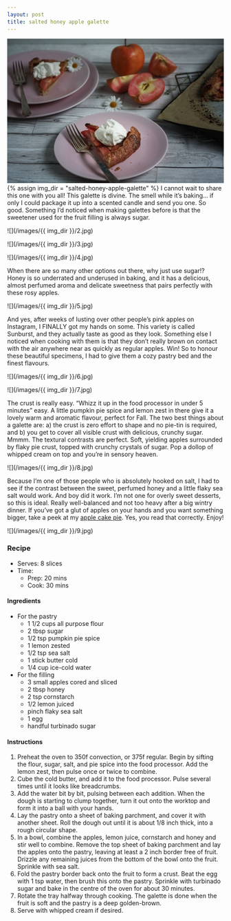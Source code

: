 ```yaml
---
layout: post
title: salted honey apple galette
---
```

![](/images/salted-honey-apple-galette/1.jpg)
{% assign img_dir = "salted-honey-apple-galette" %}
I cannot wait to share this one with you all! This galette is divine. The smell while it’s baking… if only I could package it up into a scented candle and send you one. So good. Something I’d noticed when making galettes before is that the sweetener used for the fruit filling is always sugar.

![](/images/{{ img_dir }}/2.jpg)

![](/images/{{ img_dir }}/3.jpg)

![](/images/{{ img_dir }}/4.jpg)

When there are so many other options out there, why just use sugar!? Honey is so underrated and underused in baking, and it has a delicious, almost perfumed aroma and delicate sweetness that pairs perfectly with these rosy apples.

![](/images/{{ img_dir }}/5.jpg)

And yes, after weeks of lusting over other people’s pink apples on Instagram, I FINALLY got my hands on some. This variety is called Sunburst, and they actually taste as good as they look. Something else I noticed when cooking with them is that they don’t really brown on contact with the air anywhere near as quickly as regular apples. Win! So to honour these beautiful specimens, I had to give them a cozy pastry bed and the finest flavours.

![](/images/{{ img_dir }}/6.jpg)

![](/images/{{ img_dir }}/7.jpg)

The crust is really easy. “Whizz it up in the food processor in under 5 minutes” easy. A little pumpkin pie spice and lemon zest in there give it a lovely warm and aromatic flavour, perfect for Fall. The two best things about a galette are: a) the crust is zero effort to shape and no pie-tin is required, and b) you get to cover all visible crust with delicious, crunchy sugar. Mmmm. The textural contrasts are perfect. Soft, yielding apples surrounded by flaky pie crust, topped with crunchy crystals of sugar. Pop a dollop of whipped cream on top and you’re in sensory heaven.

![](/images/{{ img_dir }}/8.jpg)

Because I’m one of those people who is absolutely hooked on salt, I had to see if the contrast between the sweet, perfumed honey and a little flaky sea salt would work. And boy did it work. I’m not one for overly sweet desserts, so this is ideal. Really well-balanced and not too heavy after a big wintry dinner. If you’ve got a glut of apples on your hands and you want something bigger, take a peek at my [apple cake pie](https://queenculinaire.github.io/spiced-apple-cake-pie/). Yes, you read that correctly. Enjoy!

![](/images/{{ img_dir }}/9.jpg)

### Recipe
+ Serves: 8 slices
+ Time:
  + Prep: 20 mins
  + Cook: 30 mins
#### Ingredients
+ For the pastry
  + 1 1/2 cups all purpose flour
  + 2 tbsp sugar
  + 1/2 tsp pumpkin pie spice
  + 1 lemon zested
  + 1/2 tsp sea salt
  + 1 stick butter cold
  + 1/4 cup ice-cold water
+ For the filling
  + 3 small apples cored and sliced
  + 2 tbsp honey
  + 2 tsp cornstarch
  + 1/2 lemon juiced
  + pinch flaky sea salt
  + 1 egg
  + handful turbinado sugar

#### Instructions
1. Preheat the oven to 350f convection, or 375f regular. Begin by sifting the flour, sugar, salt, and pie spice into the food processor. Add the lemon zest, then pulse once or twice to combine. 
1. Cube the cold butter, and add it to the food processor. Pulse several times until it looks like breadcrumbs. 
1. Add the water bit by bit, pulsing between each addition. When the dough is starting to clump together, turn it out onto the worktop and form it into a ball with your hands. 
1. Lay the pastry onto a sheet of baking parchment, and cover it with another sheet. Roll the dough out until it is about 1/8 inch thick, into a rough circular shape. 
1. In a bowl, combine the apples, lemon juice, cornstarch and honey and stir well to combine. Remove the top sheet of baking parchment and lay the apples onto the pastry, leaving at least a 2 inch border free of fruit. Drizzle any remaining juices from the bottom of the bowl onto the fruit. Sprinkle with sea salt. 
1. Fold the pastry border back onto the fruit to form a crust. Beat the egg with 1 tsp water, then brush this onto the pastry. Sprinkle with turbinado sugar and bake in the centre of the oven for about 30 minutes. 
1. Rotate the tray halfway through cooking. The galette is done when the fruit is soft and the pastry is a deep golden-brown. 
1. Serve with whipped cream if desired. 
